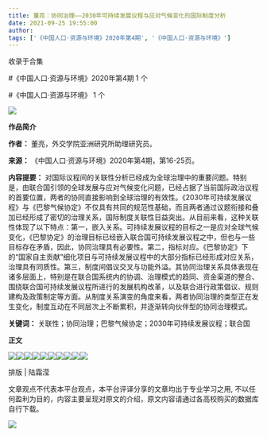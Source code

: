 ```yaml
---
title: 董亮：协同治理——2030年可持续发展议程与应对气候变化的国际制度分析
date: 2021-09-25 19:55:00
author: 
tags: ['《中国人口·资源与环境》2020年第4期', '《中国人口·资源与环境》']
---
```



收录于合集

#《中国人口·资源与环境》2020年第4期 1 个

#《中国人口·资源与环境》 1 个

![](/images/506/2.gif)

  

**作品简介**

 **作者：** 董亮，外交学院亚洲研究所助理研究员。

 **来源：** 《中国人口·资源与环境》2020年第4期，第16-25页。

 **内容提要：**
对国际议程间的关联性分析已经成为全球治理中的重要问题。特别是，由联合国引领的全球发展与应对气候变化问题，已经占据了当前国际政治议程的首要位置，两者的协同直接影响到全球治理的有效性。《2030年可持续发展议程》与《巴黎气候协定》不仅具有共同的规范性基础，而且两者通过议题衔接和叠加已经形成了密切的治理关系，国际制度关联性日益突出。从目前来看，这种关联性体现了以下特点：第一，嵌入关系。可持续发展议程的目标之一是应对全球气候变化，《巴黎协定》的治理目标已经嵌入联合国可持续发展议程之中，但也与一些目标存在矛盾，因此，协同治理具有必要性。第二，指标对应。《巴黎协定》下的“国家自主贡献”细化项目与可持续发展议程中的大部分指标已经形成对应关系，治理具有同质性。第三，制度间倡议交叉与功能外溢。其协同治理关系具体表现在诸多层面上，特别是在联合国系统内的协调、治理模式的趋同、资金渠道的整合、围绕联合国可持续发展议程所进行的发展机构改革，以及联合进行政策倡议、规则建构及政策制定等方面。从制度关系演变的角度来看，两者协同治理的类型正在发生变化，制度互动在不同层次上不断累积，并逐渐转向伙伴型的协同治理模式。

 **关键词：** 关联性；协同治理；巴黎气候协定；2030年可持续发展议程；联合国

  

 **正文**

![](/images/506/3.jpeg)![](/images/506/4.jpeg)![](/images/506/5.jpeg)![](/images/506/6.jpeg)![](/images/506/7.jpeg)![](/images/506/8.jpeg)![](/images/506/9.jpeg)![](/images/506/10.jpeg)![](/images/506/11.jpeg)![](/images/506/12.jpeg)

  

排版 | 陆霜滢  

文章观点不代表本平台观点，本平台评译分享的文章均出于专业学习之用, 不以任何盈利为目的，内容主要呈现对原文的介绍，原文内容请通过各高校购买的数据库自行下载。

![](/images/506/13.gif)

